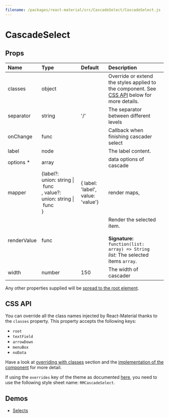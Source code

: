 ```yaml
---
filename: /packages/react-material/src/CascadeSelect/CascadeSelect.js
---
```


<!--- This documentation is automatically generated, do not try to edit it. -->

# CascadeSelect



## Props

| Name | Type | Default | Description |
|:-----|:-----|:--------|:------------|
| <span class="prop-name">classes</span> | <span class="prop-type">object |  | Override or extend the styles applied to the component. See [CSS API](#css-api) below for more details. |
| <span class="prop-name">separator</span> | <span class="prop-type">string | <span class="prop-default">'/'</span> | The separator between different levels |
| <span class="prop-name">onChange</span> | <span class="prop-type">func |  | Callback when finishing cascader select |
| <span class="prop-name">label</span> | <span class="prop-type">node |  | The label content. |
| <span class="prop-name required">options *</span> | <span class="prop-type">array |  | data options of cascade |
| <span class="prop-name">mapper</span> | <span class="prop-type">{label?: union:&nbsp;string&nbsp;&#124;<br>&nbsp;func<br>, value?: union:&nbsp;string&nbsp;&#124;<br>&nbsp;func<br>} | <span class="prop-default">{  label: 'label',  value: 'value'}</span> | render maps, |
| <span class="prop-name">renderValue</span> | <span class="prop-type">func |  | Render the selected item.<br><br>**Signature:**<br>`function(list: array) => String`<br>*list:* The selected items `array`. |
| <span class="prop-name">width</span> | <span class="prop-type">number | <span class="prop-default">150</span> | The width of cascader |

Any other properties supplied will be [spread to the root element](/guides/api#spread).

## CSS API

You can override all the class names injected by React-Material thanks to the `classes` property.
This property accepts the following keys:
- `root`
- `textField`
- `arrowDown`
- `menuBox`
- `noData`

Have a look at [overriding with classes](/customization/overrides#overriding-with-classes) section
and the [implementation of the component](https://github.com/6thquake/react-material/tree/develop/packages/react-material/src/CascadeSelect/CascadeSelect.js)
for more detail.

If using the `overrides` key of the theme as documented
[here](/customization/themes#customizing-all-instances-of-a-component-type),
you need to use the following style sheet name: `RMCascadeSelect`.

## Demos

- [Selects](/demos/selects)

